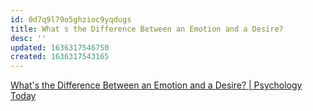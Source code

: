 ```yaml
---
id: 0d7q9l79o5ghzioc9yqdugs
title: What s the Difference Between an Emotion and a Desire?
desc: ''
updated: 1636317546750
created: 1636317543165
---
```


[What's the Difference Between an Emotion and a Desire? | Psychology Today](https://www.psychologytoday.com/us/blog/hide-and-seek/201603/whats-the-difference-between-emotion-and-desire)